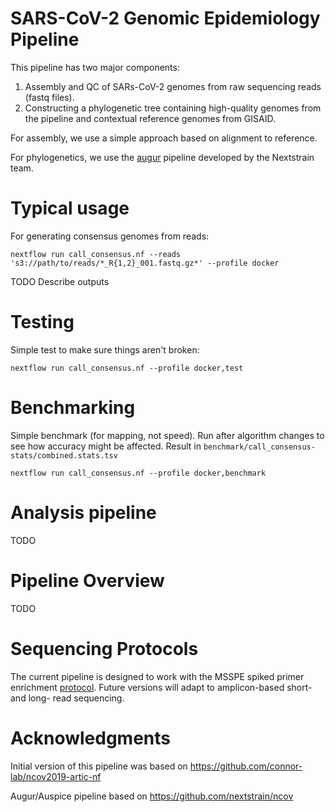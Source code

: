 # SARS-CoV-2 Genomic Epidemiology Pipeline

This pipeline has two major components:

1. Assembly and QC of SARs-CoV-2 genomes from raw sequencing reads (fastq files).
2. Constructing a phylogenetic tree containing high-quality genomes from the pipeline and contextual reference genomes from GISAID.

For assembly, we use a simple approach based on alignment to reference.

For phylogenetics, we use the [augur](https://nextstrain.org/docs/bioinformatics/introduction-to-augur) pipeline developed by the Nextstrain team.

# Typical usage

For generating consensus genomes from reads:

```{sh}
nextflow run call_consensus.nf --reads 's3://path/to/reads/*_R{1,2}_001.fastq.gz*' --profile docker
```

TODO Describe outputs

# Testing

Simple test to make sure things aren't broken:

```{sh}
nextflow run call_consensus.nf --profile docker,test
```

# Benchmarking

Simple benchmark (for mapping, not speed). Run after algorithm changes to see how accuracy might be affected. Result in `benchmark/call_consensus-stats/combined.stats.tsv`

```{sh}
nextflow run call_consensus.nf --profile docker,benchmark
```

# Analysis pipeline

TODO

# Pipeline Overview

TODO

# Sequencing Protocols

The current pipeline is designed to work with the MSSPE spiked primer enrichment [protocol](https://www.protocols.io/private/32717E8D59E211EABDB40242AC110003?step=4). Future versions will adapt to amplicon-based short- and long- read sequencing.

# Acknowledgments

Initial version of this pipeline was based on
https://github.com/connor-lab/ncov2019-artic-nf

Augur/Auspice pipeline based on
https://github.com/nextstrain/ncov

